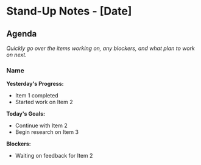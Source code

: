 # Stand-Up Notes - [Date]


## Agenda
*Quickly go over the items working on, any blockers, and what plan to work on next.*

### Name
**Yesterday's Progress:**
- Item 1 completed
- Started work on Item 2

**Today's Goals:**
- Continue with Item 2
- Begin research on Item 3

**Blockers:**
- Waiting on feedback for Item 2


